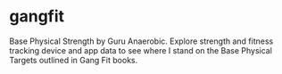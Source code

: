 # gangfit
Base Physical Strength by Guru Anaerobic. Explore strength and fitness tracking device and app data to see where I stand on the Base Physical Targets outlined in Gang Fit books.  
